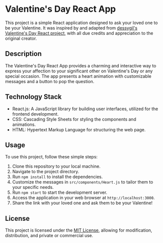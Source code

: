 # Valentine's Day React App

This project is a simple React application designed to ask your loved one to be your Valentine. It was inspired by and adapted from [dessygil's Valentine's Day React project](https://github.com/dessygil/valentines-day-react), with all due credits and appreciation to the original creator.

## Description
The Valentine's Day React App provides a charming and interactive way to express your affection to your significant other on Valentine's Day or any special occasion. The app presents a heart animation with customizable messages and a button to pop the question.

## Technology Stack
- React.js: A JavaScript library for building user interfaces, utilized for the frontend development.
- CSS: Cascading Style Sheets for styling the components and animations.
- HTML: Hypertext Markup Language for structuring the web page.

## Usage
To use this project, follow these simple steps:
1. Clone this repository to your local machine.
2. Navigate to the project directory.
3. Run `npm install` to install the dependencies.
4. Customize the messages in `src/components/Heart.js` to tailor them to your specific needs.
5. Run `npm start` to start the development server.
6. Access the application in your web browser at `http://localhost:3000`.
7. Share the link with your loved one and ask them to be your Valentine!

## License
This project is licensed under the [MIT License](LICENSE), allowing for modification, distribution, and private or commercial use.
